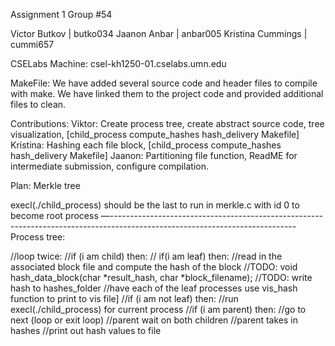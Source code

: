 Assignment 1
Group #54

Victor Butkov | butko034 
Jaanon Anbar | anbar005 
Kristina Cummings | cummi657

CSELabs Machine: csel-kh1250-01.cselabs.umn.edu

MakeFile: We have added several source code and header files to compile with make. We have linked them to the project code and provided additional files to clean.

Contributions:
    Viktor: Create process tree, create abstract source code, tree visualization, [child_process compute_hashes hash_delivery Makefile]
    Kristina: Hashing each file block, [child_process compute_hashes hash_delivery Makefile]
    Jaanon: Partitioning file function, ReadME for intermediate submission, configure compilation.

Plan:
Merkle tree

execl(./child_process) should be the last to run in merkle.c with id 0 to become root process
—----------------------------------------------------------------------------------------------------------------------------
Process tree:

//loop twice:
	//if (i am child) then:
		// if(i am leaf) then:
                		//read in the associated block file and compute the hash of the block
                		//TODO: void hash_data_block(char *result_hash, char *block_filename);
                		//TODO: write hash to hashes_folder
                		//have each of the leaf processes use vis_hash function to print to vis file]
		//if (i am not leaf) then:
			//run execl(./child_process) for current process
	//if (i am parent) then:
		//go to next (loop or exit loop)
//parent wait on both children
//parent takes in hashes
//print out hash values to file
